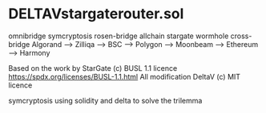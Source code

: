 # DELTAVstargaterouter.sol
omnibridge symcryptosis rosen-bridge allchain stargate wormhole cross-bridge
Algorand --> Zilliqa --> BSC --> Polygon --> Moonbeam --> Ethereum --> Harmony

Based on the work by StarGate (c) BUSL 1.1 licence
https://spdx.org/licenses/BUSL-1.1.html
All modification DeltaV (c) MIT licence

symcryptosis using solidity and delta to solve the trilemma





